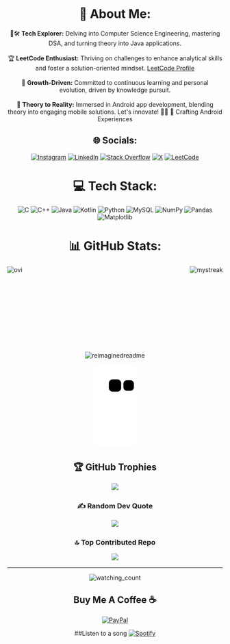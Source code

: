<div align="center">

# 💫 About Me:

🚀🛠️ **Tech Explorer:** Delving into Computer Science Engineering, mastering DSA, and turning theory into Java applications.<br><br>🏆 **LeetCode Enthusiast:** Thriving on challenges to enhance analytical skills and foster a solution-oriented mindset. [LeetCode Profile](https://leetcode.com/itzharpreet/)<br><br>🌱 **Growth-Driven:** Committed to continuous learning and personal evolution, driven by knowledge pursuit.<br><br>🤝 **Theory to Reality:** Immersed in Android app development, blending theory into engaging mobile solutions. Let's innovate! 🚀✨
📱 Crafting Android Experiences

## 🌐 Socials:
[![Instagram](https://img.shields.io/badge/Instagram-%23E4405F.svg?logo=Instagram&logoColor=white)](https://instagram.com/itz_harpreet16) [![LinkedIn](https://img.shields.io/badge/LinkedIn-%230077B5.svg?logo=linkedin&logoColor=white)](https://linkedin.com/in/harpreet16) [![Stack Overflow](https://img.shields.io/badge/-Stackoverflow-FE7A16?logo=stack-overflow&logoColor=white)](https://stackoverflow.com/users/20837096) [![X](https://img.shields.io/badge/X-black.svg?logo=X&logoColor=white)](https://x.com/HarpreetGoraya0) [![LeetCode](https://img.shields.io/badge/LeetCode-%23FFA116.svg?logo=leetcode&logoColor=white)](https://leetcode.com/itzharpreet/)

# 💻 Tech Stack:
![C](https://img.shields.io/badge/c-%2300599C.svg?style=for-the-badge&logo=c&logoColor=white) ![C++](https://img.shields.io/badge/c++-%2300599C.svg?style=for-the-badge&logo=c%2B%2B&logoColor=white) ![Java](https://img.shields.io/badge/java-%23ED8B00.svg?style=for-the-badge&logo=openjdk&logoColor=white) ![Kotlin](https://img.shields.io/badge/kotlin-%237F52FF.svg?style=for-the-badge&logo=kotlin&logoColor=white) ![Python](https://img.shields.io/badge/python-3670A0?style=for-the-badge&logo=python&logoColor=ffdd54) ![MySQL](https://img.shields.io/badge/mysql-%2300000f.svg?style=for-the-badge&logo=mysql&logoColor=white) ![NumPy](https://img.shields.io/badge/numpy-%23013243.svg?style=for-the-badge&logo=numpy&logoColor=white) ![Pandas](https://img.shields.io/badge/pandas-%23150458.svg?style=for-the-badge&logo=pandas&logoColor=white) ![Matplotlib](https://img.shields.io/badge/Matplotlib-%23ffffff.svg?style=for-the-badge&logo=Matplotlib&logoColor=black)


# 📊 GitHub Stats:


<div style="display: flex; justify-content: space-between; align-items: center;">
  <img src="https://github-readme-stats.vercel.app/api/top-langs?username=madushadhanushka&show_icons=true&locale=en&layout=compact&theme=chartreuse-dark" alt="ovi" style="height: 200px;" />
  <img src="https://github-readme-streak-stats.herokuapp.com/?user=harpreet-03&theme=tokyonight" alt="mystreak" style="height: 200px;" />
</div>


<img src="https://myreadme.vercel.app/api/embed/harpreet-03?panels=userstatistics,toprepositories,toplanguages,commitgraph" alt="reimaginedreadme" />

![Snake animation](https://github.com/madushadhanushka/github-readme/blob/output/github-contribution-snake.svg)

## 🏆 GitHub Trophies
![](https://github-profile-trophy.vercel.app/?username=harpreet-03&theme=radical&no-frame=false&no-bg=true&margin-w=4)



### ✍️ Random Dev Quote
![](https://quotes-github-readme.vercel.app/api?type=horizontal&theme=radical)

### 🔝 Top Contributed Repo
![](https://github-contributor-stats.vercel.app/api?username=harpreet-03&limit=5&theme=dark&combine_all_yearly_contributions=true)

---
<img src="https://komarev.com/ghpvc/?username=harpreet-03&color=brightgreen" alt="watching_count" />

  ## Buy Me A Coffee ☕ 
  [![PayPal](https://img.shields.io/badge/PayPal-00457C?style=for-the-badge&logo=paypal&logoColor=white)](https://paypal.me/harpreet0316) 

##Listen to a song 
  [![Spotify](https://novatorem.bgstatic.vercel.app/api/spotify)](https://open.spotify.com/artist/6hyCmqlpgEhkMKKr65sFgI)

<!-- Proudly created with GPRM ( https://gprm.itsvg.in ) -->

</div>
